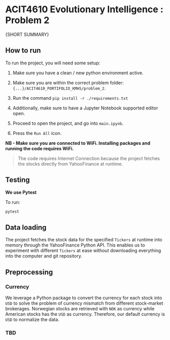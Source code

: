 # ACIT4610 Evolutionary Intelligence : Problem 2

{SHORT SUMMARY}

## How to run

To run the project, you will need some setup:

1. Make sure you have a clean / new python environment active.

2. Make sure you are within the correct problem folder: `{...}/ACIT4610_PORTIFOLIO_KMHS/problem_2`.

3. Run the command `pip install -r ./requirements.txt`

4. Additionally, make sure to have a Jupyter Notebook supported editor open.

5. Proceed to open the project, and go into `main.ipynb`.

6. Press the `Run All` icon.

**NB - Make sure you are connected to WiFi. Installing packages and running the code requires WiFi.**

> The code requires Internet Connection because the project fetches the stocks directly from YahooFinance at runtime.

## Testing

**We use Pytest**

To run:

```bash
pytest
```

## Data loading

The project fetches the stock data for the specified `Tickers` at runtime into memory through the YahooFinance Python API. This enables us to experiment with different `Tickers` at ease without downloading everything into the computer and git repository.

## Preprocessing

### Currency

We leverage a Python package to convert the currency for each stock into `USD` to solve the problem of currency mismatch from different stock-market brokerages. Norwegian stocks are retrieved with `NOK` as currency while American stocks has the `USD` as currency. Therefore, our default currency is `USD` to normalize the data.

### TBD
